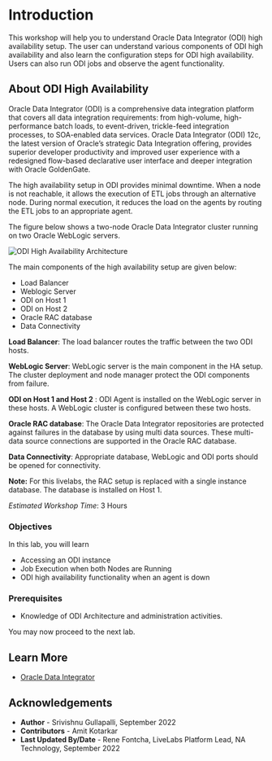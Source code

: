 # Introduction

This workshop will help you to understand Oracle Data Integrator (ODI) high availability setup. The user can understand various components of ODI high availability and also learn the configuration steps for ODI high availability. Users can also run ODI jobs and observe the agent functionality.

## About ODI High Availability
Oracle Data Integrator (ODI) is a comprehensive data integration platform that covers all data integration requirements: from high-volume, high-performance batch loads, to event-driven, trickle-feed integration processes, to SOA-enabled data services. Oracle Data Integrator (ODI) 12c, the latest version of Oracle’s strategic Data Integration offering, provides superior developer productivity and improved user experience with a redesigned flow-based declarative user interface and deeper integration with Oracle GoldenGate. 

The high availability setup in ODI provides minimal downtime. When a node is not reachable, it allows the execution of ETL jobs through an alternative node. During normal execution, it reduces the load on the agents by routing the ETL jobs to an appropriate agent.

The figure below shows a two-node Oracle Data Integrator cluster running on two Oracle WebLogic servers. 

  ![ODI High Availability Architecture](./images/odi_ha.png " ")

The main components of the high availability setup are given below:
  * Load Balancer
  * Weblogic Server
  * ODI on Host 1
  * ODI on Host 2
  * Oracle RAC database
  * Data Connectivity

**Load Balancer**: The load balancer routes the traffic between the two ODI hosts.

**WebLogic Server**: WebLogic server is the main component in the HA setup. The cluster deployment and node manager protect the ODI components from failure.

**ODI on Host 1 and Host 2** : ODI Agent is installed on the WebLogic server in these hosts. A WebLogic cluster is configured between these two hosts.

**Oracle RAC database**: The Oracle Data Integrator repositories are protected against failures in the database by using multi data sources. These multi-data source connections are supported in the Oracle RAC database.

**Data Connectivity**: Appropriate database, WebLogic and ODI ports should be opened for connectivity.

**Note:** For this livelabs, the RAC setup is replaced with a single instance database. The database is installed on Host 1.


*Estimated Workshop Time*: 3 Hours

### Objectives

In this lab, you will learn

- Accessing an ODI instance
- Job Execution when both Nodes are Running
- ODI high availability functionality when an agent is down


### Prerequisites
* Knowledge of ODI Architecture and administration activities.

You may now proceed to the next lab.

## Learn More
- [Oracle Data Integrator](https://docs.oracle.com/en/middleware/fusion-middleware/data-integrator/index.html)

## Acknowledgements

- **Author** - Srivishnu Gullapalli, September 2022
- **Contributors** - Amit Kotarkar
- **Last Updated By/Date** - Rene Fontcha, LiveLabs Platform Lead, NA Technology, September 2022

